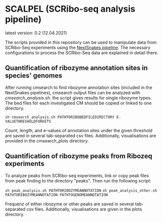 # SCALPEL (SCRibo-seq analysis pipeline)
latest version: 0.2 (12.04.2021)

The scripts provided in this repository can be used to manipulate data from SCRibo-Seq experiments using the [NextSnakes pipeline](https://github.com/jfallmann/NextSnakes). The necessary configurations to process the SCRibo-Seq data are explained in detail there. 

## Quantification of ribozyme annotation sites in species' genomes

After running cmsearch to find ribozyme annotation sites (included in the NextSnakes pipelines), cmsearch output files can be analyzed with *cmsearch_analysis.sh*. the script gives results for single ribozyme types. The bed files for each investigated CM should be copied or linked to one directory.

`sh cmsearch_analysis.sh PATHTORIBOBEDFILEDIRECTORY E-VALUETHRESHOLDFORHITS`

Count, length, and e-values of annotation sites under the given threshold are saved in several tab-separated csv files. Additionally, visualisations are provided in the cmsearch_plots directory. 

## Quantification of ribozyme peaks from Ribozeq experiments

To analyze peaks from SCRibo-seq experiments, link or copy peak files from peak finding to the directory "peaks".
Then run the following script:

`sh peak_analysis.sh PATHTORIBOZYMEANNOTATION`
`sh peak_analysis_other.sh PATHTORIBOZYMEANNOTATION PATHTOGENOMEANNOTATION`

Frequenz of either ribozyme or other peaks are saved in several tab-separated csv files. Additionally, visualisations are given in the plots directory. 
